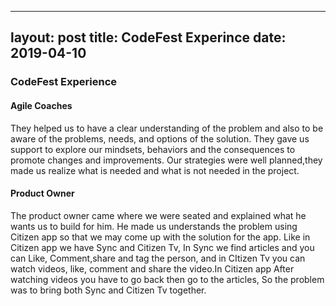 
---
layout: post
title: CodeFest Experince
date: 2019-04-10
---


### CodeFest Experience

####  Agile Coaches

They helped us to have a clear understanding of the problem and also to be aware of the problems, needs, and options of the solution.  They gave us support to explore our mindsets, behaviors and the consequences to promote changes and improvements. Our strategies were well planned,they made us realize what is needed and what is not needed in the project.


#### Product Owner

The product owner came where we were seated and explained what he wants us to build for him.  He made us understands the problem using Citizen app so that we may come up with the solution for the app. Like in  Citizen app we have Sync and Citizen Tv, In Sync we find articles and you can Like, Comment,share and tag the person, and in CItizen Tv you can watch videos, like, comment and share the video.In Citizen app After watching videos you have to go back  then go to the articles, So the problem was to bring both Sync and Citizen Tv together.
